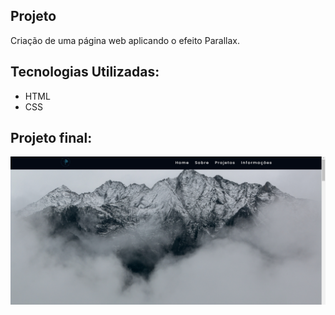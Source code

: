 ## Projeto
Criação de uma página web aplicando o efeito Parallax.

## Tecnologias Utilizadas:
* HTML
* CSS

## Projeto final:
<img src="img/pf.png">
